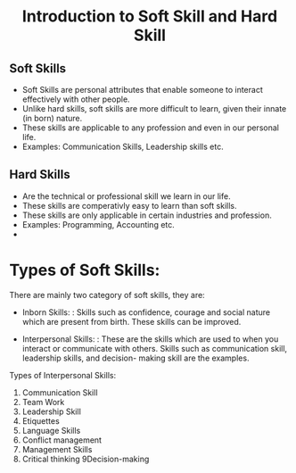 # <center>Introduction to Soft Skill and Hard Skill</center>

## Soft Skills
- Soft Skills are personal attributes that enable someone to interact effectively with other people.
- Unlike hard skills, soft skills are more difficult to learn, given their innate (in born) nature.
- These skills are applicable to any profession and even in our personal life.
- Examples: Communication Skills, Leadership skills etc.
## Hard Skills
- Are the technical or professional skill we learn in our life.
- These skills are comperativly easy to learn than soft skills.
- These skills are only applicable in certain industries and profession.
- Examples: Programming, Accounting etc.
- 
# Types of Soft Skills:
There are mainly two category of soft skills, they are:
- Inborn Skills:
	: Skills such as confidence, courage and social nature which are present from birth. These skills can be improved.
  
- Interpersonal Skills:
	: These are the skills which are used to when you interact or communicate with others. Skills such as communication skill, leadership skills, and decision- making skill are the examples.

Types of Interpersonal Skills:
 1. Communication Skill
 2. Team Work
 3. Leadership Skill
 4. Etiquettes
 5. Language Skills
 6. Conflict management
 7. Management Skills
 8. Critical thinking
9Decision-making

	
  
<!--stackedit_data:
eyJoaXN0b3J5IjpbLTc4NjI1ODIyMCw0Njg4OTI4NzQsNzk1Mj
cwNjg5XX0=
-->
